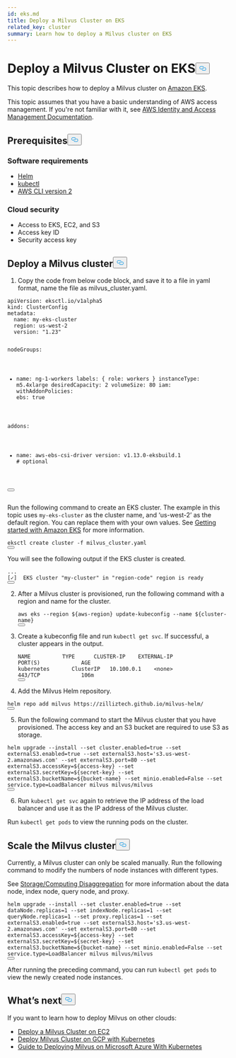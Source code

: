 ```yaml
---
id: eks.md
title: Deploy a Milvus Cluster on EKS
related_key: cluster
summary: Learn how to deploy a Milvus cluster on EKS
---
```

<h1 id="Deploy-a-Milvus-Cluster-on-EKS" class="common-anchor-header">Deploy a Milvus Cluster on EKS<button data-href="#Deploy-a-Milvus-Cluster-on-EKS" class="anchor-icon" translate="no">
      <svg translate="no"
        aria-hidden="true"
        focusable="false"
        height="20"
        version="1.1"
        viewBox="0 0 16 16"
        width="16"
      >
        <path
          fill="#0092E4"
          fill-rule="evenodd"
          d="M4 9h1v1H4c-1.5 0-3-1.69-3-3.5S2.55 3 4 3h4c1.45 0 3 1.69 3 3.5 0 1.41-.91 2.72-2 3.25V8.59c.58-.45 1-1.27 1-2.09C10 5.22 8.98 4 8 4H4c-.98 0-2 1.22-2 2.5S3 9 4 9zm9-3h-1v1h1c1 0 2 1.22 2 2.5S13.98 12 13 12H9c-.98 0-2-1.22-2-2.5 0-.83.42-1.64 1-2.09V6.25c-1.09.53-2 1.84-2 3.25C6 11.31 7.55 13 9 13h4c1.45 0 3-1.69 3-3.5S14.5 6 13 6z"
        ></path>
      </svg>
    </button></h1><p>This topic describes how to deploy a Milvus cluster on <a href="https://docs.aws.amazon.com/eks/latest/userguide/what-is-eks.html">Amazon EKS</a>.</p>
<div class="alert note">This topic assumes that you have a basic understanding of AWS access management. If you're not familiar with it, see <a href=https://docs.aws.amazon.com/iam/?id=docs_gateway>AWS Identity and Access Management Documentation</a>.</div>
<h2 id="Prerequisites" class="common-anchor-header">Prerequisites<button data-href="#Prerequisites" class="anchor-icon" translate="no">
      <svg translate="no"
        aria-hidden="true"
        focusable="false"
        height="20"
        version="1.1"
        viewBox="0 0 16 16"
        width="16"
      >
        <path
          fill="#0092E4"
          fill-rule="evenodd"
          d="M4 9h1v1H4c-1.5 0-3-1.69-3-3.5S2.55 3 4 3h4c1.45 0 3 1.69 3 3.5 0 1.41-.91 2.72-2 3.25V8.59c.58-.45 1-1.27 1-2.09C10 5.22 8.98 4 8 4H4c-.98 0-2 1.22-2 2.5S3 9 4 9zm9-3h-1v1h1c1 0 2 1.22 2 2.5S13.98 12 13 12H9c-.98 0-2-1.22-2-2.5 0-.83.42-1.64 1-2.09V6.25c-1.09.53-2 1.84-2 3.25C6 11.31 7.55 13 9 13h4c1.45 0 3-1.69 3-3.5S14.5 6 13 6z"
        ></path>
      </svg>
    </button></h2><h3 id="Software-requirements" class="common-anchor-header">Software requirements</h3><ul>
<li><a href="https://helm.sh/docs/intro/install/">Helm</a></li>
<li><a href="https://kubernetes.io/docs/tasks/tools/">kubectl</a></li>
<li><a href="https://docs.aws.amazon.com/cli/latest/userguide/install-cliv2.html">AWS CLI version 2</a></li>
</ul>
<h3 id="Cloud-security" class="common-anchor-header">Cloud security</h3><ul>
<li>Access to EKS, EC2, and S3</li>
<li>Access key ID</li>
<li>Security access key</li>
</ul>
<h2 id="Deploy-a-Milvus-cluster" class="common-anchor-header">Deploy a Milvus cluster<button data-href="#Deploy-a-Milvus-cluster" class="anchor-icon" translate="no">
      <svg translate="no"
        aria-hidden="true"
        focusable="false"
        height="20"
        version="1.1"
        viewBox="0 0 16 16"
        width="16"
      >
        <path
          fill="#0092E4"
          fill-rule="evenodd"
          d="M4 9h1v1H4c-1.5 0-3-1.69-3-3.5S2.55 3 4 3h4c1.45 0 3 1.69 3 3.5 0 1.41-.91 2.72-2 3.25V8.59c.58-.45 1-1.27 1-2.09C10 5.22 8.98 4 8 4H4c-.98 0-2 1.22-2 2.5S3 9 4 9zm9-3h-1v1h1c1 0 2 1.22 2 2.5S13.98 12 13 12H9c-.98 0-2-1.22-2-2.5 0-.83.42-1.64 1-2.09V6.25c-1.09.53-2 1.84-2 3.25C6 11.31 7.55 13 9 13h4c1.45 0 3-1.69 3-3.5S14.5 6 13 6z"
        ></path>
      </svg>
    </button></h2><ol>
<li>Copy the code from below code block, and save it to a file in yaml format, name the file as milvus_cluster.yaml.</li>
</ol>
<pre><code translate="no">apiVersion: eksctl.io/v1alpha5
kind: ClusterConfig
metadata:
  name: my-eks-cluster
  region: us-west-2
  version: <span class="hljs-string">&quot;1.23&quot;</span>

nodeGroups:
  - name: ng-1-workers
    labels: { role: workers }
    instanceType: m5.4xlarge
    desiredCapacity: 2
    volumeSize: 80
    iam:
      withAddonPolicies:
        ebs: <span class="hljs-literal">true</span>

addons:
- name: aws-ebs-csi-driver
  version: v1.13.0-eksbuild.1 <span class="hljs-comment"># optional</span>

<button class="copy-code-btn"></button></code></pre>
<p>Run the following command to create an EKS cluster. The example in this topic uses <code translate="no">my-eks-cluster</code> as the cluster name, and ‘us-west-2’ as the default region. You can replace them with your own values. See <a href="https://docs.aws.amazon.com/eks/latest/userguide/getting-started-eksctl.html">Getting started with Amazon EKS</a> for more information.</p>
<pre><code translate="no">eksctl create cluster -f milvus_cluster.yaml
<button class="copy-code-btn"></button></code></pre>
<p>You will see the following output if the EKS cluster is created.</p>
<pre><code translate="no">...
[✓]  EKS cluster <span class="hljs-string">&quot;my-cluster&quot;</span> <span class="hljs-keyword">in</span> <span class="hljs-string">&quot;region-code&quot;</span> region <span class="hljs-keyword">is</span> ready
<button class="copy-code-btn"></button></code></pre>
<ol start="2">
<li><p>After a Milvus cluster is provisioned, run the following command with a region and name for the cluster.</p>
<pre><code translate="no" class="language-shell">aws eks --region <span class="hljs-variable">${aws-region}</span> update-kubeconfig --name <span class="hljs-variable">${cluster-name}</span>
<button class="copy-code-btn"></button></code></pre></li>
<li><p>Create a kubeconfig file and run <code translate="no">kubectl get svc</code>.  If successful, a cluster appears in the output.</p>
<pre><code translate="no" class="language-shell">NAME          TYPE      CLUSTER-IP    EXTERNAL-IP                                <span class="hljs-title function_">PORT</span><span class="hljs-params">(S)</span>             AGE
kubernetes       ClusterIP   <span class="hljs-number">10.100</span><span class="hljs-number">.0</span><span class="hljs-number">.1</span>    &lt;none&gt;                                  <span class="hljs-number">443</span>/TCP             106m
<button class="copy-code-btn"></button></code></pre></li>
<li><p>Add the Milvus Helm repository.</p></li>
</ol>
<pre><code translate="no">helm repo <span class="hljs-keyword">add</span> milvus https:<span class="hljs-comment">//zilliztech.github.io/milvus-helm/</span>
<button class="copy-code-btn"></button></code></pre>
<ol start="5">
<li>Run the following command to start the Milvus cluster that you have provisioned. The access key and an S3 bucket are required to use S3 as storage.</li>
</ol>
<pre><code translate="no" class="language-shell">helm upgrade --install --<span class="hljs-built_in">set</span> cluster.enabled=<span class="hljs-literal">true</span> --<span class="hljs-built_in">set</span> externalS3.enabled=<span class="hljs-literal">true</span> --<span class="hljs-built_in">set</span> externalS3.host=<span class="hljs-string">&#x27;s3.us-west-2.amazonaws.com&#x27;</span> --<span class="hljs-built_in">set</span> externalS3.port=80 --<span class="hljs-built_in">set</span> externalS3.accessKey=<span class="hljs-variable">${access-key}</span> --<span class="hljs-built_in">set</span> externalS3.secretKey=<span class="hljs-variable">${secret-key}</span> --<span class="hljs-built_in">set</span> externalS3.bucketName=<span class="hljs-variable">${bucket-name}</span> --<span class="hljs-built_in">set</span> minio.enabled=False --<span class="hljs-built_in">set</span> service.type=LoadBalancer milvus milvus/milvus
<button class="copy-code-btn"></button></code></pre>
<ol start="6">
<li>Run <code translate="no">kubectl get svc</code> again to retrieve the IP address of the load balancer and use it as the IP address of the Milvus cluster.</li>
</ol>
<div class="alert note"> Run <code translate="no">kubectl get pods</code> to view the running pods on the cluster.</div>
<h2 id="Scale-the-Milvus-cluster" class="common-anchor-header">Scale the Milvus cluster<button data-href="#Scale-the-Milvus-cluster" class="anchor-icon" translate="no">
      <svg translate="no"
        aria-hidden="true"
        focusable="false"
        height="20"
        version="1.1"
        viewBox="0 0 16 16"
        width="16"
      >
        <path
          fill="#0092E4"
          fill-rule="evenodd"
          d="M4 9h1v1H4c-1.5 0-3-1.69-3-3.5S2.55 3 4 3h4c1.45 0 3 1.69 3 3.5 0 1.41-.91 2.72-2 3.25V8.59c.58-.45 1-1.27 1-2.09C10 5.22 8.98 4 8 4H4c-.98 0-2 1.22-2 2.5S3 9 4 9zm9-3h-1v1h1c1 0 2 1.22 2 2.5S13.98 12 13 12H9c-.98 0-2-1.22-2-2.5 0-.83.42-1.64 1-2.09V6.25c-1.09.53-2 1.84-2 3.25C6 11.31 7.55 13 9 13h4c1.45 0 3-1.69 3-3.5S14.5 6 13 6z"
        ></path>
      </svg>
    </button></h2><p>Currently, a Milvus cluster can only be scaled manually. Run the following command to modify the numbers of node instances with different types.</p>
<div class ="alert note">See <a href="https://milvus.io/docs/v2.0.x/four_layers.md#StorageComputing-Disaggregation">Storage/Computing Disaggregation</a> for more information about the data node, index node, query node, and proxy.</div>
<pre><code translate="no" class="language-shell">helm upgrade --install --<span class="hljs-built_in">set</span> cluster.enabled=<span class="hljs-literal">true</span> --<span class="hljs-built_in">set</span> dataNode.replicas=1 --<span class="hljs-built_in">set</span> indexNode.replicas=1 --<span class="hljs-built_in">set</span> queryNode.replicas=1 --<span class="hljs-built_in">set</span> proxy.replicas=1 --<span class="hljs-built_in">set</span> externalS3.enabled=<span class="hljs-literal">true</span> --<span class="hljs-built_in">set</span> externalS3.host=<span class="hljs-string">&#x27;s3.us-west-2.amazonaws.com&#x27;</span> --<span class="hljs-built_in">set</span> externalS3.port=80 --<span class="hljs-built_in">set</span> externalS3.accessKey=<span class="hljs-variable">${access-key}</span> --<span class="hljs-built_in">set</span> externalS3.secretKey=<span class="hljs-variable">${secret-key}</span> --<span class="hljs-built_in">set</span> externalS3.bucketName=<span class="hljs-variable">${bucket-name}</span> --<span class="hljs-built_in">set</span> minio.enabled=False --<span class="hljs-built_in">set</span> service.type=LoadBalancer milvus milvus/milvus
<button class="copy-code-btn"></button></code></pre>
<p>After running the preceding command, you can run <code translate="no">kubectl get pods</code> to view the newly created node instances.</p>
<h2 id="Whats-next" class="common-anchor-header">What’s next<button data-href="#Whats-next" class="anchor-icon" translate="no">
      <svg translate="no"
        aria-hidden="true"
        focusable="false"
        height="20"
        version="1.1"
        viewBox="0 0 16 16"
        width="16"
      >
        <path
          fill="#0092E4"
          fill-rule="evenodd"
          d="M4 9h1v1H4c-1.5 0-3-1.69-3-3.5S2.55 3 4 3h4c1.45 0 3 1.69 3 3.5 0 1.41-.91 2.72-2 3.25V8.59c.58-.45 1-1.27 1-2.09C10 5.22 8.98 4 8 4H4c-.98 0-2 1.22-2 2.5S3 9 4 9zm9-3h-1v1h1c1 0 2 1.22 2 2.5S13.98 12 13 12H9c-.98 0-2-1.22-2-2.5 0-.83.42-1.64 1-2.09V6.25c-1.09.53-2 1.84-2 3.25C6 11.31 7.55 13 9 13h4c1.45 0 3-1.69 3-3.5S14.5 6 13 6z"
        ></path>
      </svg>
    </button></h2><p>If you want to learn how to deploy Milvus on other clouds:</p>
<ul>
<li><a href="/docs/v2.2.x/aws.md">Deploy a Milvus Cluster on EC2</a></li>
<li><a href="/docs/v2.2.x/gcp.md">Deploy Milvus Cluster on GCP with Kubernetes</a></li>
<li><a href="/docs/v2.2.x/azure.md">Guide to Deploying Milvus on Microsoft Azure With Kubernetes</a></li>
</ul>
